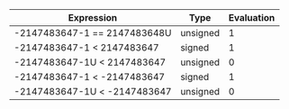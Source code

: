 | Expression | Type | Evaluation |
|---|---|---|
| -2147483647-1 == 2147483648U | unsigned | 1 |
| -2147483647-1 < 2147483647 | signed | 1 |
| -2147483647-1U < 2147483647 | unsigned | 0 |
| -2147483647-1 < -2147483647 | signed | 1 |
| -2147483647-1U < -2147483647 | unsigned | 0 |
